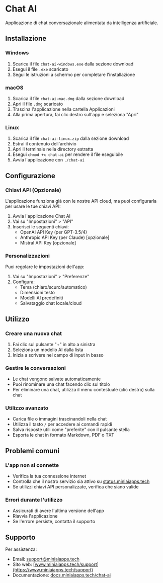 # Chat AI

Applicazione di chat conversazionale alimentata da intelligenza artificiale.

## Installazione

### Windows
1. Scarica il file `chat-ai-windows.exe` dalla sezione download
2. Esegui il file `.exe` scaricato
3. Segui le istruzioni a schermo per completare l'installazione

### macOS
1. Scarica il file `chat-ai-mac.dmg` dalla sezione download
2. Apri il file `.dmg` scaricato
3. Trascina l'applicazione nella cartella Applicazioni
4. Alla prima apertura, fai clic destro sull'app e seleziona "Apri"

### Linux
1. Scarica il file `chat-ai-linux.zip` dalla sezione download
2. Estrai il contenuto dell'archivio
3. Apri il terminale nella directory estratta
4. Esegui `chmod +x chat-ai` per rendere il file eseguibile
5. Avvia l'applicazione con `./chat-ai`

## Configurazione

### Chiavi API (Opzionale)
L'applicazione funziona già con le nostre API cloud, ma puoi configurarla per usare le tue chiavi API:

1. Avvia l'applicazione Chat AI
2. Vai su "Impostazioni" > "API"
3. Inserisci le seguenti chiavi:
   - OpenAI API Key (per GPT-3.5/4)
   - Anthropic API Key (per Claude) [opzionale]
   - Mistral API Key [opzionale]

### Personalizzazioni
Puoi regolare le impostazioni dell'app:

1. Vai su "Impostazioni" > "Preferenze"
2. Configura:
   - Tema (chiaro/scuro/automatico)
   - Dimensioni testo
   - Modelli AI predefiniti
   - Salvataggio chat locale/cloud

## Utilizzo

### Creare una nuova chat
1. Fai clic sul pulsante "+" in alto a sinistra
2. Seleziona un modello AI dalla lista
3. Inizia a scrivere nel campo di input in basso

### Gestire le conversazioni
- Le chat vengono salvate automaticamente
- Puoi rinominare una chat facendo clic sul titolo
- Per eliminare una chat, utilizza il menu contestuale (clic destro) sulla chat

### Utilizzo avanzato
- Carica file o immagini trascinandoli nella chat
- Utilizza il tasto `/` per accedere ai comandi rapidi
- Salva risposte utili come "preferite" con il pulsante stella
- Esporta le chat in formato Markdown, PDF o TXT

## Problemi comuni

### L'app non si connette
- Verifica la tua connessione internet
- Controlla che il nostro servizio sia attivo su [status.miniaiapps.tech](https://status.miniaiapps.tech)
- Se utilizzi chiavi API personalizzate, verifica che siano valide

### Errori durante l'utilizzo
- Assicurati di avere l'ultima versione dell'app
- Riavvia l'applicazione
- Se l'errore persiste, contatta il supporto

## Supporto

Per assistenza:
- Email: support@miniaiapps.tech
- Sito web: [www.miniaiapps.tech/support](https://www.miniaiapps.tech/support)
- Documentazione: [docs.miniaiapps.tech/chat-ai](https://docs.miniaiapps.tech/chat-ai) 